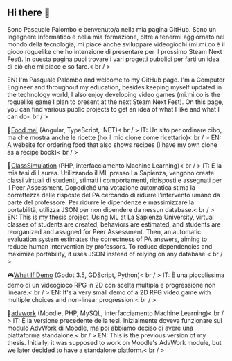 ## Hi there 👋

Sono Pasquale Palombo e benvenuto/a nella mia pagina GitHub. Sono un Ingegnere Informatico e nella mia formazione, oltre a tenermi aggiornato nel mondo della tecnologia, mi piace anche sviluppare videogiochi (mi.mi.co è il gioco roguelike che ho intenzione di presentare per il prossimo Steam Next Fest). In questa pagina puoi trovare i vari progetti pubblici per farti un'idea di ciò che mi piace e so fare.< br / >

EN: I'm Pasquale Palombo and welcome to my GitHub page. I'm a Computer Engineer and throughout my education, besides keeping myself updated in the technology world, I also enjoy developing video games (mi.mi.co is the roguelike game I plan to present at the next Steam Next Fest). On this page, you can find various public projects to get an idea of what I like and what I can do< br / >

:hamburger:[Food me!](https://github.com/pasqualepalombo/foodme) (Angular, TypeScript, .NET)< br / >
IT: Un sito per ordinare cibo, ma che mostra anche le ricette (ho il mio clone come ricettario)< br / >
EN: A website for ordering food that also shows recipes (I have my own clone as a recipe book)< br / >

:raising_hand:[ClassSimulation](https://github.com/pasqualepalombo/ClassSimulation) (PHP, interfacciamento Machine Learning)< br / >
IT: È la mia tesi di Laurea. Utilizzando il ML presso La Sapienza, vengono create classi virtuali di studenti, stimati i comportamenti, ridisposti e assegnati per il Peer Assessment. Dopodiché una votazione automatica stima la correttezza delle risposte del PA cercando di ridurre l'intervento umano da parte del professore. Per ridurre le dipendenze e massimizzare la portabilità, utilizza JSON per non dipendere da nessun database.< br / >
EN: This is my thesis project. Using ML at La Sapienza University, virtual classes of students are created, behaviors are estimated, and students are reorganized and assigned for Peer Assessment. Then, an automatic evaluation system estimates the correctness of PA answers, aiming to reduce human intervention by professors. To reduce dependencies and maximize portability, it uses JSON instead of relying on any database.< br / >

:video_game:[What If Demo](https://github.com/pasqualepalombo/what-if-demo) (Godot 3.5, GDScript, Python)< br / >
IT: È una piccolissima demo di un videogioco RPG in 2D con scelta multipla e progressione non lineare.< br / >
EN: It's a very small demo of a 2D RPG video game with multiple choices and non-linear progression.< br / >

:information_desk_person:[advwork](https://github.com/pasqualepalombo/advwork) (Moodle, PHP, MySQL, interfacciamento Machine Learning)< br / >
IT: È la versione precedente della tesi. Inizialmente doveva funzionare sul modulo AdvWork di Moodle, ma poi abbiamo deciso di avere una piattaforma standalone.< br / >
EN: This is the previous version of my thesis. Initially, it was supposed to work on Moodle's AdvWork module, but we later decided to have a standalone platform.< br / >
